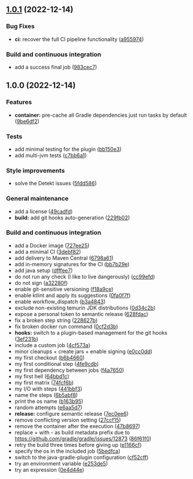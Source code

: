 ## [1.0.1](https://github.com/DanySK/lss-deleted-soon/compare/1.0.0...1.0.1) (2022-12-14)


### Bug Fixes

* **ci:** recover the full CI pipeline functionality ([a955974](https://github.com/DanySK/lss-deleted-soon/commit/a9559744249f8efdba1c18301ab6e04943f31bc7))


### Build and continuous integration

* add a success final job ([983cec7](https://github.com/DanySK/lss-deleted-soon/commit/983cec7fac354e7743fdd5e029b7eebbb534d062))

## 1.0.0 (2022-12-14)


### Features

* **container:** pre-cache all Gradle dependencies just run tasks by default ([9be6df2](https://github.com/DanySK/lss-deleted-soon/commit/9be6df232f5ce2efb1f90323f67b31392ffc36e0))


### Tests

* add minimal testing for the plugin ([bb150e3](https://github.com/DanySK/lss-deleted-soon/commit/bb150e3205144d4086a47e3ab6f600b05146c20e))
* add multi-jvm tests ([c7bb6a1](https://github.com/DanySK/lss-deleted-soon/commit/c7bb6a1593c6366b5824d39951e34e238ce4dd25))


### Style improvements

* solve the Detekt issues ([5fdd586](https://github.com/DanySK/lss-deleted-soon/commit/5fdd5864325b49c160ddcef413aebc4600c20b06))


### General maintenance

* add a license ([49cadfd](https://github.com/DanySK/lss-deleted-soon/commit/49cadfd0907bb24894923d53a499552f64440201))
* **build:** add git hooks auto-generation ([229fb02](https://github.com/DanySK/lss-deleted-soon/commit/229fb02ad6263393a6056023e67144202328a051))


### Build and continuous integration

* add a Docker image ([727ee25](https://github.com/DanySK/lss-deleted-soon/commit/727ee25fe7e685e41b7ffe4ccdfcc0bd715ee494))
* add a minimal CI ([3debf82](https://github.com/DanySK/lss-deleted-soon/commit/3debf82f1960468e45380d617cdc11d703975d5a))
* add delivery to Maven Central ([6798a61](https://github.com/DanySK/lss-deleted-soon/commit/6798a6112360b7254e9e8ff305475f32075955a3))
* add in-memory signatures for the CI ([bb7b29e](https://github.com/DanySK/lss-deleted-soon/commit/bb7b29e8da261002ad83bec9b699b0f0389f9fe2))
* add java setup ([dfffee7](https://github.com/DanySK/lss-deleted-soon/commit/dfffee7457ff260234607731fdea04f11fdadffb))
* do not run any check (I like to live dangerously) ([cc99efd](https://github.com/DanySK/lss-deleted-soon/commit/cc99efdbfe907b47c63db1d9c72239b785f72fb4))
* do not sign ([a32280f](https://github.com/DanySK/lss-deleted-soon/commit/a32280ff870b7f5b00493f513ca23a34b908907d))
* enable git-sensitive versioning ([f18a9ce](https://github.com/DanySK/lss-deleted-soon/commit/f18a9ce023c5641f8194865c811be7ec98794b9e))
* enable ktlint and apply its suggestions ([0fa0f7f](https://github.com/DanySK/lss-deleted-soon/commit/0fa0f7f72350dff7093c8d07f903552f43b29587))
* enable workflow_dispatch ([b3a4843](https://github.com/DanySK/lss-deleted-soon/commit/b3a48430466ce0d818dfbea3544f024637530c2f))
* exclude non-existing temurin JDK distributions ([0d34c2b](https://github.com/DanySK/lss-deleted-soon/commit/0d34c2b43b4e4c08e3577192fe6692fc7e5f2dbc))
* expose a personal token to semantic release ([628fdac](https://github.com/DanySK/lss-deleted-soon/commit/628fdac6604617722e52d041e03abd3843cdb0cc))
* fix a broken step string ([228627b](https://github.com/DanySK/lss-deleted-soon/commit/228627b1c01866ce7e6874fe32242a67c8683b7d))
* fix broken docker run command ([0cf2d3b](https://github.com/DanySK/lss-deleted-soon/commit/0cf2d3b1bbfb301e0617280f2896d00887df907d))
* **hooks:** switch to a plugin-based management for the git hooks ([3ef231b](https://github.com/DanySK/lss-deleted-soon/commit/3ef231bf327b4a61551f624ede37fe6a59ca4877))
* include a custom job ([4cf573a](https://github.com/DanySK/lss-deleted-soon/commit/4cf573a0b28fe31f61bd82ffc5299f5450f67350))
* minor cleanups + create jars + enable signing ([e0cc0dd](https://github.com/DanySK/lss-deleted-soon/commit/e0cc0ddfed3c8a8a254329433be20b42be8bef57))
* my first checkout ([b6b4660](https://github.com/DanySK/lss-deleted-soon/commit/b6b4660061416cb95dacbed3e6f4ee7243b75761))
* my first conditional step ([4fe9cdb](https://github.com/DanySK/lss-deleted-soon/commit/4fe9cdbd6cfcdde141232c6862db1329b15856d9))
* my first dependency between jobs ([f4a7650](https://github.com/DanySK/lss-deleted-soon/commit/f4a7650b90c78bf2bad45fb6f3e4f169a47ca50f))
* my first hell ([64bbd1c](https://github.com/DanySK/lss-deleted-soon/commit/64bbd1c09a6dc235afc3cb844d7dc37277b89239))
* my first matrix ([74fcf6b](https://github.com/DanySK/lss-deleted-soon/commit/74fcf6b06b0555181161cee8c20d77440178ddf0))
* my I/O with steps ([441bbf3](https://github.com/DanySK/lss-deleted-soon/commit/441bbf31539f829fef1ef5cde960cba4066cdb6f))
* name the steps ([6b5abf8](https://github.com/DanySK/lss-deleted-soon/commit/6b5abf8cdfe153ca286e45979105b3915b504599))
* print the os name ([b163b95](https://github.com/DanySK/lss-deleted-soon/commit/b163b9501f6f7b07be3df37222d7098f004d90ef))
* random attempts ([e6aa5d7](https://github.com/DanySK/lss-deleted-soon/commit/e6aa5d73144c06a1dc6e3482766d0cc3aa3a4228))
* **release:** configure semantic release ([7ec0ee6](https://github.com/DanySK/lss-deleted-soon/commit/7ec0ee602821b3549b921142486f113ea8fd8f33))
* remove conflicting version setting ([27ccf15](https://github.com/DanySK/lss-deleted-soon/commit/27ccf15345407e67c6d42ac6425864c523b60075))
* remove the container after the execution ([47b8697](https://github.com/DanySK/lss-deleted-soon/commit/47b8697051a2e5c3372bebfac0496172c429fc79))
* replace + with - as build metadata prefix due to https://github.com/gradle/gradle/issues/12873 ([86f61f0](https://github.com/DanySK/lss-deleted-soon/commit/86f61f01e00bf49c34d8c60b0baf7ff0ef2b54e8))
* retry the build three times before giving up ([e1166cf](https://github.com/DanySK/lss-deleted-soon/commit/e1166cfd33fdca0d99688a837f3d658a26850767))
* specify the os in the included job ([5bedfca](https://github.com/DanySK/lss-deleted-soon/commit/5bedfcaced7b28ffe39a54490aaf6afb65751f52))
* switch to the java-gradle-plugin configuration ([cf52cff](https://github.com/DanySK/lss-deleted-soon/commit/cf52cff33e31da1b7e04434e1c8d3c52f9c8371a))
* try an environment variable ([e253de5](https://github.com/DanySK/lss-deleted-soon/commit/e253de5bfbdda88f6c447d07c2b9ac6d27952b16))
* try an expression ([0e4d44e](https://github.com/DanySK/lss-deleted-soon/commit/0e4d44e722274828300efa1daa284af00493abea))
